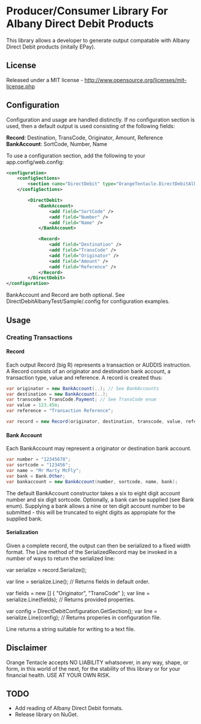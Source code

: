 Producer/Consumer Library For Albany Direct Debit Products
==========================================================

This library allows a developer to generate output compatable with Albany Direct Debit products (initally EPay). 

License
-------

Released under a MIT license - http://www.opensource.org/licenses/mit-license.php 

Configuration
-------------

Configuration and usage are handled distinctly.  If no configuration section is used, then a default output is used consisting of the following fields:

**Record**: Destination, TransCode, Originator, Amount, Reference
**BankAccount**: SortCode, Number, Name

To use a configuration section, add the following to your app.config/web.config:

```xml
<configuration>
	<configSections>
		<section name="DirectDebit" type="OrangeTentacle.DirectDebitAlbany.DirectDebitConfiguration, DirectDebitAlbany" />
	</configSections>

        <DirectDebit>
            <BankAccount>
                <add field="SortCode" />
                <add field="Number" />
                <add field="Name" />
            </BankAccount>

            <Record>
                <add field="Destination" />
                <add field="TransCode" />
                <add field="Originator" />
                <add field="Amount" />
                <add field="Reference" />
            </Record>
        </DirectDebit>
</configuration>
```

BankAccount and Record are both optional.  See DirectDebitAlbanyTest/Sample/.config for configuration examples.

Usage
-----

### Creating Transactions

#### Record

Each output Record (big R) represents a transaction or AUDDIS instruction.  A Record consists of an originator and destination bank account, a transaction type, value and reference.  A record is created thus:

```csharp
var originator = new BankAccount(..); // See BankAccounts
var destination = new BankAccount(..);
var transcode = TransCode.Payment; // See TransCode enum
var value = 123.45m;
var reference = "Transaction Reference";

var record = new Record(originator, destination, transcode, value, reference);
```

#### Bank Account

Each BankAccount may represent a originator or destination bank account.

```csharp
var number = "12345678";
var sortcode = "123456";
var name = "Mr Marty McFly";
var bank = Bank.Other;
var bankaccount = new BankAccount(number, sortcode, name, bank);
```

The default BankAccount constructor takes a six to eight digit account number and six digit sortcode.  Optionally, a bank can be supplied (see Bank enum).  Supplying a bank allows a nine or ten digit account number to be submitted - this will be truncated to eight digits as appropiate for the supplied bank.

#### Serialization

Given a complete record, the output can then be serialized to a fixed width format.  The Line method of the SerializedRecord may be invoked in a number of ways to return the serialized line:

var serialize = record.Serialize();

var line = serialize.Line(); // Returns fields in default order.

var fields = new [] { "Originator", "TransCode" };
var line = serialize.Line(fields); // Returns provided properties.

var config = DirectDebitConfiguration.GetSection();
var line = serialize.Line(config); // Returns properies in configuration file.

Line returns a string suitable for writing to a text file.

Disclaimer
----------

Orange Tentacle accepts NO LIABILITY whatsoever, in any way, shape, or form, in this world of the next, for the stability of this library or for your financial health.  USE AT YOUR OWN RISK.

TODO
----

* Add reading of Albany Direct Debit formats.
* Release library on NuGet.
